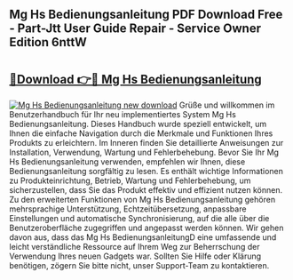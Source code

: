 ## Mg Hs Bedienungsanleitung PDF Download Free - Part-Jtt User Guide Repair - Service Owner Edition 6nttW

# <h2><a href="http://df2rh4.blite.top/?on=Mg+Hs+Bedienungsanleitung">🔗Download 👉🔴 Mg Hs Bedienungsanleitung</a></h2>

[![Mg Hs Bedienungsanleitung new download](https://i.imgur.com/lujVjoI.png)](http://df2rh4.blite.top/?on=Mg+Hs+Bedienungsanleitung)
Grüße und willkommen im Benutzerhandbuch für Ihr neu implementiertes System Mg Hs Bedienungsanleitung. Dieses Handbuch wurde speziell entwickelt, um Ihnen die einfache Navigation durch die Merkmale und Funktionen Ihres Produkts zu erleichtern. Im Inneren finden Sie detaillierte Anweisungen zur Installation, Verwendung, Wartung und Fehlerbehebung. Bevor Sie Ihr Mg Hs Bedienungsanleitung verwenden, empfehlen wir Ihnen, diese Bedienungsanleitung sorgfältig zu lesen. Es enthält wichtige Informationen zu Produkteinrichtung, Betrieb, Wartung und Fehlerbehebung, um sicherzustellen, dass Sie das Produkt effektiv und effizient nutzen können. Zu den erweiterten Funktionen von Mg Hs Bedienungsanleitung gehören mehrsprachige Unterstützung, Echtzeitübersetzung, anpassbare Einstellungen und automatische Synchronisierung, auf die alle über die Benutzeroberfläche zugegriffen und angepasst werden können. Wir gehen davon aus, dass das Mg Hs BedienungsanleitungD eine umfassende und leicht verständliche Ressource auf Ihrem Weg zur Beherrschung der Verwendung Ihres neuen Gadgets war. Sollten Sie Hilfe oder Klärung benötigen, zögern Sie bitte nicht, unser Support-Team zu kontaktieren.
